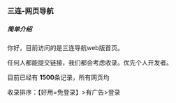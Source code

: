 ### 三连-网页导航

##### 简单介绍

你好，目前访问的是三连导航web版首页。

任何人都能提交链接，我们都会考虑收录。优先个人开发者。

目前已经有 **1500**条记录，所有网页均



收录排序：【好用=免登录】>有广告>登录

